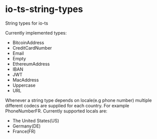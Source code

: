 # io-ts-string-types

String types for io-ts

Currently implemented types:

- BitcoinAddress
- CreditCardNumber
- Email
- Empty
- EthereumAddress
- IBAN
- JWT
- MacAddress
- Uppercase
- URL

Whenever a string type depends on locale(e.g phone number) multiple different codecs are supplied for each country. For example PhoneNumberFR. Currently supported locals are:

- The United States(US)
- Germany(DE)
- France(FR)
